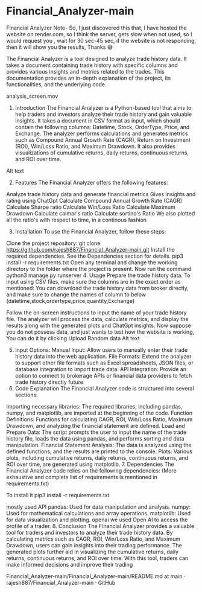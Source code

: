 # Financial_Analyzer-main

Financial Analyzer
Note- So, I just discovered this that, I have hosted the website on render.com, so I think the server, gets slow when not used, so I would request you , wait for 30 sec-45 sec, if the website is not responding, then it will show you the results, Thanks 😅

The Financial Analyzer is a tool designed to analyze trade history data. It takes a document containing trade history with specific columns and provides various insights and metrics related to the trades. This documentation provides an in-depth explanation of the project, its functionalities, and the underlying code.

 analysis_screen.mov 
1. Introduction
The Financial Analyzer is a Python-based tool that aims to help traders and investors analyze their trade history and gain valuable insights. It takes a document in CSV format as input, which should contain the following columns: Datetime, Stock, OrderType, Price, and Exchange. The analyzer performs calculations and generates metrics such as Compound Annual Growth Rate (CAGR), Return on Investment (ROI), Win/Loss Ratio, and Maximum Drawdown. It also provides visualizations of cumulative returns, daily returns, continuous returns, and ROI over time.

Alt text

2. Features
The Financial Analyzer offers the following features:

Analyze trade history data and generate financial metrics
Gives insights and rating using ChatGpt
Calculate Compound Annual Growth Rate (CAGR)
Calculate Sharpe ratio
Calculate Win/Loss Ratio
Calculate Maximum Drawdown
Calculate calmar's ratio
Calculate sortino's Ratio
We also plotted all the ratio's with respect to time, in a continous fashion

3. Installation
To use the Financial Analyzer, follow these steps:

Clone the project repository: git clone https://github.com/rajesh887/Financial_Analyzer-main.git
Install the required dependencies. See the Dependencies section for details. pip3 install -r requirements.txt
Open any terminal and change the working directory to the folder where the project is present.
Now run the command python3 manage.py runserver
4. Usage
Prepare the trade history data. To input using CSV files, make sure the columns are in the exact order as mentioned:
You can download the trade history data from broker directly, and make sure to change the names of column to below
(datetime,stock,ordertype,price,quantity,Exchange)

Follow the on-screen instructions to input the name of your trade history file.
The analyzer will process the data, calculate metrics, and display the results along with the generated plots and ChatGpt insights.
Now suppose you do not possess data, and just wants to test how the website is working, You can do it by clicking Upload Random data
Alt text

5. Input Options:
Manual Input: Allow users to manually enter their trade history data into the web application.
File Formats: Extend the analyzer to support other file formats such as Excel spreadsheets, JSON files, or database integration to import trade data.
API Integration: Provide an option to connect to brokerage APIs or financial data providers to fetch trade history directly future
6. Code Explanation
The Financial Analyzer code is structured into several sections:

Importing necessary libraries: The required libraries, including pandas, numpy, and matplotlib, are imported at the beginning of the code.
Function Definitions: Functions for calculating CAGR, ROI, Win/Loss Ratio, Maximum Drawdown, and analyzing the financial statement are defined.
Load and Prepare Data: The script prompts the user to input the name of the trade history file, loads the data using pandas, and performs sorting and data manipulation.
Financial Statement Analysis: The data is analyzed using the defined functions, and the results are printed to the console.
Plots: Various plots, including cumulative returns, daily returns, continuous returns, and ROI over time, are generated using matplotlib.
7. Dependencies
The Financial Analyzer code relies on the following dependencies: (More exhaustive and complete list of requirements is mentioned in requirements.txt)

To install it pip3 install -r requirements.txt

mostly used API
pandas: Used for data manipulation and analysis.
numpy: Used for mathematical calculations and array operations.
matplotlib: Used for data visualization and plotting.
openai we used Open AI to access the profile of a trader.
8. Conclusion
The Financial Analyzer provides a valuable tool for traders and investors to analyze their trade history data. By calculating metrics such as CAGR, ROI, Win/Loss Ratio, and Maximum Drawdown, users can gain insights into their trading performance. The generated plots further aid in visualizing the cumulative returns, daily returns, continuous returns, and ROI over time. With this tool, traders can make informed decisions and improve their trading

Financial_Analyzer-main/Financial_Analyzer-main/README.md at main · rajesh887/Financial_Analyzer-main · GitHub
